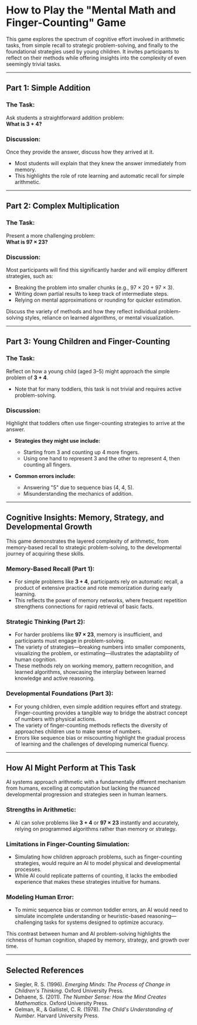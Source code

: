 # How to Play the "Mental Math and Finger-Counting" Game

This game explores the spectrum of cognitive effort involved in arithmetic tasks, from simple recall to strategic problem-solving, and finally to the foundational strategies used by young children. It invites participants to reflect on their methods while offering insights into the complexity of even seemingly trivial tasks.

---

## Part 1: Simple Addition
### The Task:
Ask students a straightforward addition problem:  
**What is 3 + 4?**

### Discussion:
Once they provide the answer, discuss how they arrived at it.  
- Most students will explain that they knew the answer immediately from memory.  
- This highlights the role of rote learning and automatic recall for simple arithmetic.

---

## Part 2: Complex Multiplication
### The Task:
Present a more challenging problem:  
**What is 97 × 23?**

### Discussion:
Most participants will find this significantly harder and will employ different strategies, such as:  
- Breaking the problem into smaller chunks (e.g., 97 × 20 + 97 × 3).  
- Writing down partial results to keep track of intermediate steps.  
- Relying on mental approximations or rounding for quicker estimation.  

Discuss the variety of methods and how they reflect individual problem-solving styles, reliance on learned algorithms, or mental visualization.

---

## Part 3: Young Children and Finger-Counting
### The Task:
Reflect on how a young child (aged 3–5) might approach the simple problem of **3 + 4**.  
- Note that for many toddlers, this task is not trivial and requires active problem-solving.

### Discussion:
Highlight that toddlers often use finger-counting strategies to arrive at the answer.  
- **Strategies they might use include:**  
  - Starting from 3 and counting up 4 more fingers.  
  - Using one hand to represent 3 and the other to represent 4, then counting all fingers.  

- **Common errors include:**  
  - Answering "5" due to sequence bias (4, 4, 5).  
  - Misunderstanding the mechanics of addition.

---

## Cognitive Insights: Memory, Strategy, and Developmental Growth

This game demonstrates the layered complexity of arithmetic, from memory-based recall to strategic problem-solving, to the developmental journey of acquiring these skills.

### Memory-Based Recall (Part 1):
- For simple problems like **3 + 4**, participants rely on automatic recall, a product of extensive practice and rote memorization during early learning.
- This reflects the power of memory networks, where frequent repetition strengthens connections for rapid retrieval of basic facts.

### Strategic Thinking (Part 2):
- For harder problems like **97 × 23**, memory is insufficient, and participants must engage in problem-solving.  
- The variety of strategies—breaking numbers into smaller components, visualizing the problem, or estimating—illustrates the adaptability of human cognition.
- These methods rely on working memory, pattern recognition, and learned algorithms, showcasing the interplay between learned knowledge and active reasoning.

### Developmental Foundations (Part 3):
- For young children, even simple addition requires effort and strategy. Finger-counting provides a tangible way to bridge the abstract concept of numbers with physical actions.
- The variety of finger-counting methods reflects the diversity of approaches children use to make sense of numbers.
- Errors like sequence bias or miscounting highlight the gradual process of learning and the challenges of developing numerical fluency.

---

## How AI Might Perform at This Task

AI systems approach arithmetic with a fundamentally different mechanism from humans, excelling at computation but lacking the nuanced developmental progression and strategies seen in human learners.

### Strengths in Arithmetic:
- AI can solve problems like **3 + 4** or **97 × 23** instantly and accurately, relying on programmed algorithms rather than memory or strategy.

### Limitations in Finger-Counting Simulation:
- Simulating how children approach problems, such as finger-counting strategies, would require an AI to model physical and developmental processes.  
- While AI could replicate patterns of counting, it lacks the embodied experience that makes these strategies intuitive for humans.

### Modeling Human Error:
- To mimic sequence bias or common toddler errors, an AI would need to simulate incomplete understanding or heuristic-based reasoning—challenging tasks for systems designed to optimize accuracy.

This contrast between human and AI problem-solving highlights the richness of human cognition, shaped by memory, strategy, and growth over time.

---

## Selected References
- Siegler, R. S. (1996). *Emerging Minds: The Process of Change in Children's Thinking*. Oxford University Press.  
- Dehaene, S. (2011). *The Number Sense: How the Mind Creates Mathematics*. Oxford University Press.  
- Gelman, R., & Gallistel, C. R. (1978). *The Child's Understanding of Number*. Harvard University Press.
